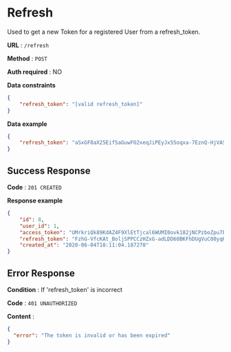 # Refresh

Used to get a new Token for a registered User from a refresh_token.

**URL** : `/refresh`

**Method** : `POST`

**Auth required** : NO

**Data constraints**

```json
{
    "refresh_token": "[valid refresh_token]"
}
```

**Data example**

```json
{
    "refresh_token": "aSxGF8aX25EifSaGuwFO2xeqJiPEyJx55oqxa-7EznQ-HjVASlADwaYd7VMd4s7i"
}
```

## Success Response

**Code** : `201 CREATED`

**Response example**

```json
{
	"id": 8,
	"user_id": 1,
	"access_token": "UMrkriQk89KdAZ4F9XlEtTjcal6WUMI0ovk182jNCPzboZpu7bS94NCqU2XwoFHF",
	"refresh_token": "FzhG-VfcKAt_BoljSPPCCzHZxG-adLDD60BKFhDUgVuC00yqK7cksmNNoJF976h4",
	"created_at": "2020-06-04T18:11:04.187270"
}
```

## Error Response

**Condition** : If 'refresh_token' is incorrect

**Code** : `401 UNAUTHORIZED`

**Content** :

```json
{
  "error": "The token is invalid or has been expired"
}
```